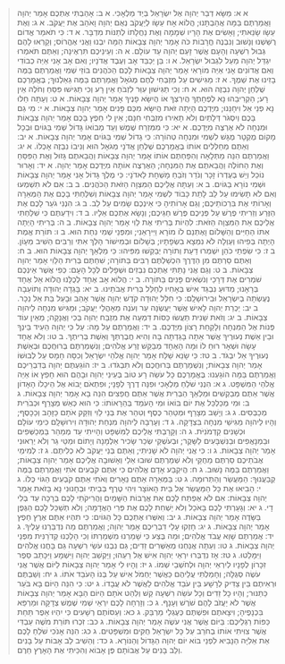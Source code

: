 > א א: מַשָּׂא דְבַר יְהוָה אֶל יִשְׂרָאֵל בְּיַד מַלְאָכִי.
> א ב: אָהַבְתִּי אֶתְכֶם אָמַר יְהוָה וַאֲמַרְתֶּם בַּמָּה אֲהַבְתָּנוּ; הֲלוֹא אָח עֵשָׂו לְיַעֲקֹב נְאֻם יְהוָה וָאֹהַב אֶת יַעֲקֹב.
> א ג: וְאֶת עֵשָׂו שָׂנֵאתִי; וָאָשִׂים אֶת הָרָיו שְׁמָמָה וְאֶת נַחֲלָתוֹ לְתַנּוֹת מִדְבָּר.
> א ד: כִּי תֹאמַר אֱדוֹם רֻשַּׁשְׁנוּ וְנָשׁוּב וְנִבְנֶה חֳרָבוֹת כֹּה אָמַר יְהוָה צְבָאוֹת הֵמָּה יִבְנוּ וַאֲנִי אֶהֱרוֹס; וְקָרְאוּ לָהֶם גְּבוּל רִשְׁעָה וְהָעָם אֲשֶׁר זָעַם יְהוָה עַד עוֹלָם.
> א ה: וְעֵינֵיכֶם תִּרְאֶינָה; וְאַתֶּם תֹּאמְרוּ יִגְדַּל יְהוָה מֵעַל לִגְבוּל יִשְׂרָאֵל.
> א ו: בֵּן יְכַבֵּד אָב וְעֶבֶד אֲדֹנָיו; וְאִם אָב אָנִי אַיֵּה כְבוֹדִי וְאִם אֲדוֹנִים אָנִי אַיֵּה מוֹרָאִי אָמַר יְהוָה צְבָאוֹת לָכֶם הַכֹּהֲנִים בּוֹזֵי שְׁמִי וַאֲמַרְתֶּם בַּמֶּה בָזִינוּ אֶת שְׁמֶךָ.
> א ז: מַגִּישִׁים עַל מִזְבְּחִי לֶחֶם מְגֹאָל וַאֲמַרְתֶּם בַּמֶּה גֵאַלְנוּךָ; בֶּאֱמָרְכֶם שֻׁלְחַן יְהוָה נִבְזֶה הוּא.
> א ח: וְכִי תַגִּישׁוּן עִוֵּר לִזְבֹּחַ אֵין רָע וְכִי תַגִּישׁוּ פִּסֵּחַ וְחֹלֶה אֵין רָע; הַקְרִיבֵהוּ נָא לְפֶחָתֶךָ הֲיִרְצְךָ אוֹ הֲיִשָּׂא פָנֶיךָ אָמַר יְהוָה צְבָאוֹת.
> א ט: וְעַתָּה חַלּוּ נָא פְנֵי אֵל וִיחָנֵּנוּ; מִיֶּדְכֶם הָיְתָה זֹּאת הֲיִשָּׂא מִכֶּם פָּנִים אָמַר יְהוָה צְבָאוֹת.
> א י: מִי גַם בָּכֶם וְיִסְגֹּר דְּלָתַיִם וְלֹא תָאִירוּ מִזְבְּחִי חִנָּם; אֵין לִי חֵפֶץ בָּכֶם אָמַר יְהוָה צְבָאוֹת וּמִנְחָה לֹא אֶרְצֶה מִיֶּדְכֶם.
> א יא: כִּי מִמִּזְרַח שֶׁמֶשׁ וְעַד מְבוֹאוֹ גָּדוֹל שְׁמִי בַּגּוֹיִם וּבְכָל מָקוֹם מֻקְטָר מֻגָּשׁ לִשְׁמִי וּמִנְחָה טְהוֹרָה:  כִּי גָדוֹל שְׁמִי בַּגּוֹיִם אָמַר יְהוָה צְבָאוֹת.
> א יב: וְאַתֶּם מְחַלְּלִים אוֹתוֹ בֶּאֱמָרְכֶם שֻׁלְחַן אֲדֹנָי מְגֹאָל הוּא וְנִיבוֹ נִבְזֶה אָכְלוֹ.
> א יג: וַאֲמַרְתֶּם הִנֵּה מַתְּלָאָה וְהִפַּחְתֶּם אוֹתוֹ אָמַר יְהוָה צְבָאוֹת וַהֲבֵאתֶם גָּזוּל וְאֶת הַפִּסֵּחַ וְאֶת הַחוֹלֶה וַהֲבֵאתֶם אֶת הַמִּנְחָה; הַאֶרְצֶה אוֹתָהּ מִיֶּדְכֶם אָמַר יְהוָה.
> א יד: וְאָרוּר נוֹכֵל וְיֵשׁ בְּעֶדְרוֹ זָכָר וְנֹדֵר וְזֹבֵחַ מָשְׁחָת לַאדֹנָי:  כִּי מֶלֶךְ גָּדוֹל אָנִי אָמַר יְהוָה צְבָאוֹת וּשְׁמִי נוֹרָא בַגּוֹיִם.
> ב א: וְעַתָּה אֲלֵיכֶם הַמִּצְוָה הַזֹּאת הַכֹּהֲנִים.
> ב ב: אִם לֹא תִשְׁמְעוּ וְאִם לֹא תָשִׂימוּ עַל לֵב לָתֵת כָּבוֹד לִשְׁמִי אָמַר יְהוָה צְבָאוֹת וְשִׁלַּחְתִּי בָכֶם אֶת הַמְּאֵרָה וְאָרוֹתִי אֶת בִּרְכוֹתֵיכֶם; וְגַם אָרוֹתִיהָ כִּי אֵינְכֶם שָׂמִים עַל לֵב.
> ב ג: הִנְנִי גֹעֵר לָכֶם אֶת הַזֶּרַע וְזֵרִיתִי פֶרֶשׁ עַל פְּנֵיכֶם פֶּרֶשׁ חַגֵּיכֶם; וְנָשָׂא אֶתְכֶם אֵלָיו.
> ב ד: וִידַעְתֶּם כִּי שִׁלַּחְתִּי אֲלֵיכֶם אֵת הַמִּצְוָה הַזֹּאת:  לִהְיוֹת בְּרִיתִי אֶת לֵוִי אָמַר יְהוָה צְבָאוֹת.
> ב ה: בְּרִיתִי הָיְתָה אִתּוֹ הַחַיִּים וְהַשָּׁלוֹם וָאֶתְּנֵם לוֹ מוֹרָא וַיִּירָאֵנִי; וּמִפְּנֵי שְׁמִי נִחַת הוּא.
> ב ו: תּוֹרַת אֱמֶת הָיְתָה בְּפִיהוּ וְעַוְלָה לֹא נִמְצָא בִשְׂפָתָיו; בְּשָׁלוֹם וּבְמִישׁוֹר הָלַךְ אִתִּי וְרַבִּים הֵשִׁיב מֵעָוֹן.
> ב ז: כִּי שִׂפְתֵי כֹהֵן יִשְׁמְרוּ דַעַת וְתוֹרָה יְבַקְשׁוּ מִפִּיהוּ:  כִּי מַלְאַךְ יְהוָה צְבָאוֹת הוּא.
> ב ח: וְאַתֶּם סַרְתֶּם מִן הַדֶּרֶךְ הִכְשַׁלְתֶּם רַבִּים בַּתּוֹרָה; שִׁחַתֶּם בְּרִית הַלֵּוִי אָמַר יְהוָה צְבָאוֹת.
> ב ט: וְגַם אֲנִי נָתַתִּי אֶתְכֶם נִבְזִים וּשְׁפָלִים לְכָל הָעָם:  כְּפִי אֲשֶׁר אֵינְכֶם שֹׁמְרִים אֶת דְּרָכַי וְנֹשְׂאִים פָּנִים בַּתּוֹרָה.
> ב י: הֲלוֹא אָב אֶחָד לְכֻלָּנוּ הֲלוֹא אֵל אֶחָד בְּרָאָנוּ; מַדּוּעַ נִבְגַּד אִישׁ בְּאָחִיו לְחַלֵּל בְּרִית אֲבֹתֵינוּ.
> ב יא: בָּגְדָה יְהוּדָה וְתוֹעֵבָה נֶעֶשְׂתָה בְיִשְׂרָאֵל וּבִירוּשָׁלִָם:  כִּי חִלֵּל יְהוּדָה קֹדֶשׁ יְהוָה אֲשֶׁר אָהֵב וּבָעַל בַּת אֵל נֵכָר.
> ב יב: יַכְרֵת יְהוָה לָאִישׁ אֲשֶׁר יַעֲשֶׂנָּה עֵר וְעֹנֶה מֵאָהֳלֵי יַעֲקֹב; וּמַגִּישׁ מִנְחָה לַיהוָה צְבָאוֹת.
> ב יג: וְזֹאת שֵׁנִית תַּעֲשׂוּ כַּסּוֹת דִּמְעָה אֶת מִזְבַּח יְהוָה בְּכִי וַאֲנָקָה; מֵאֵין עוֹד פְּנוֹת אֶל הַמִּנְחָה וְלָקַחַת רָצוֹן מִיֶּדְכֶם.
> ב יד: וַאֲמַרְתֶּם עַל מָה:  עַל כִּי יְהוָה הֵעִיד בֵּינְךָ וּבֵין אֵשֶׁת נְעוּרֶיךָ אֲשֶׁר אַתָּה בָּגַדְתָּה בָּהּ וְהִיא חֲבֶרְתְּךָ וְאֵשֶׁת בְּרִיתֶךָ.
> ב טו: וְלֹא אֶחָד עָשָׂה וּשְׁאָר רוּחַ לוֹ וּמָה הָאֶחָד מְבַקֵּשׁ זֶרַע אֱלֹהִים; וְנִשְׁמַרְתֶּם בְּרוּחֲכֶם וּבְאֵשֶׁת נְעוּרֶיךָ אַל יִבְגֹּד.
> ב טז: כִּי שָׂנֵא שַׁלַּח אָמַר יְהוָה אֱלֹהֵי יִשְׂרָאֵל וְכִסָּה חָמָס עַל לְבוּשׁוֹ אָמַר יְהוָה צְבָאוֹת; וְנִשְׁמַרְתֶּם בְּרוּחֲכֶם וְלֹא תִבְגֹּדוּ.
> ב יז: הוֹגַעְתֶּם יְהוָה בְּדִבְרֵיכֶם וַאֲמַרְתֶּם בַּמָּה הוֹגָעְנוּ:  בֶּאֱמָרְכֶם כָּל עֹשֵׂה רָע טוֹב בְּעֵינֵי יְהוָה וּבָהֶם הוּא חָפֵץ אוֹ אַיֵּה אֱלֹהֵי הַמִּשְׁפָּט.
> ג א: הִנְנִי שֹׁלֵחַ מַלְאָכִי וּפִנָּה דֶרֶךְ לְפָנָי; וּפִתְאֹם יָבוֹא אֶל הֵיכָלוֹ הָאָדוֹן אֲשֶׁר אַתֶּם מְבַקְשִׁים וּמַלְאַךְ הַבְּרִית אֲשֶׁר אַתֶּם חֲפֵצִים הִנֵּה בָא אָמַר יְהוָה צְבָאוֹת.
> ג ב: וּמִי מְכַלְכֵּל אֶת יוֹם בּוֹאוֹ וּמִי הָעֹמֵד בְּהֵרָאוֹתוֹ:  כִּי הוּא כְּאֵשׁ מְצָרֵף וּכְבֹרִית מְכַבְּסִים.
> ג ג: וְיָשַׁב מְצָרֵף וּמְטַהֵר כֶּסֶף וְטִהַר אֶת בְּנֵי לֵוִי וְזִקַּק אֹתָם כַּזָּהָב וְכַכָּסֶף; וְהָיוּ לַיהוָה מַגִּישֵׁי מִנְחָה בִּצְדָקָה.
> ג ד: וְעָרְבָה לַיהוָה מִנְחַת יְהוּדָה וִירוּשָׁלִָם כִּימֵי עוֹלָם וּכְשָׁנִים קַדְמֹנִיֹּת.
> ג ה: וְקָרַבְתִּי אֲלֵיכֶם לַמִּשְׁפָּט וְהָיִיתִי עֵד מְמַהֵר בַּמְכַשְּׁפִים וּבַמְנָאֲפִים וּבַנִּשְׁבָּעִים לַשָּׁקֶר; וּבְעֹשְׁקֵי שְׂכַר שָׂכִיר אַלְמָנָה וְיָתוֹם וּמַטֵּי גֵר וְלֹא יְרֵאוּנִי אָמַר יְהוָה צְבָאוֹת.
> ג ו: כִּי אֲנִי יְהוָה לֹא שָׁנִיתִי; וְאַתֶּם בְּנֵי יַעֲקֹב לֹא כְלִיתֶם.
> ג ז: לְמִימֵי אֲבֹתֵיכֶם סַרְתֶּם מֵחֻקַּי וְלֹא שְׁמַרְתֶּם שׁוּבוּ אֵלַי וְאָשׁוּבָה אֲלֵיכֶם אָמַר יְהוָה צְבָאוֹת; וַאֲמַרְתֶּם בַּמֶּה נָשׁוּב.
> ג ח: הֲיִקְבַּע אָדָם אֱלֹהִים כִּי אַתֶּם קֹבְעִים אֹתִי וַאֲמַרְתֶּם בַּמֶּה קְבַעֲנוּךָ:  הַמַּעֲשֵׂר וְהַתְּרוּמָה.
> ג ט: בַּמְּאֵרָה אַתֶּם נֵאָרִים וְאֹתִי אַתֶּם קֹבְעִים הַגּוֹי כֻּלּוֹ.
> ג י: הָבִיאוּ אֶת כָּל הַמַּעֲשֵׂר אֶל בֵּית הָאוֹצָר וִיהִי טֶרֶף בְּבֵיתִי וּבְחָנוּנִי נָא בָּזֹאת אָמַר יְהוָה צְבָאוֹת:  אִם לֹא אֶפְתַּח לָכֶם אֵת אֲרֻבּוֹת הַשָּׁמַיִם וַהֲרִיקֹתִי לָכֶם בְּרָכָה עַד בְּלִי דָי.
> ג יא: וְגָעַרְתִּי לָכֶם בָּאֹכֵל וְלֹא יַשְׁחִת לָכֶם אֶת פְּרִי הָאֲדָמָה; וְלֹא תְשַׁכֵּל לָכֶם הַגֶּפֶן בַּשָּׂדֶה אָמַר יְהוָה צְבָאוֹת.
> ג יב: וְאִשְּׁרוּ אֶתְכֶם כָּל הַגּוֹיִם:  כִּי תִהְיוּ אַתֶּם אֶרֶץ חֵפֶץ אָמַר יְהוָה צְבָאוֹת.
> ג יג: חָזְקוּ עָלַי דִּבְרֵיכֶם אָמַר יְהוָה; וַאֲמַרְתֶּם מַה נִּדְבַּרְנוּ עָלֶיךָ.
> ג יד: אֲמַרְתֶּם שָׁוְא עֲבֹד אֱלֹהִים; וּמַה בֶּצַע כִּי שָׁמַרְנוּ מִשְׁמַרְתּוֹ וְכִי הָלַכְנוּ קְדֹרַנִּית מִפְּנֵי יְהוָה צְבָאוֹת.
> ג טו: וְעַתָּה אֲנַחְנוּ מְאַשְּׁרִים זֵדִים; גַּם נִבְנוּ עֹשֵׂי רִשְׁעָה גַּם בָּחֲנוּ אֱלֹהִים וַיִּמָּלֵטוּ.
> ג טז: אָז נִדְבְּרוּ יִרְאֵי יְהוָה אִישׁ אֶל רֵעֵהוּ; וַיַּקְשֵׁב יְהוָה וַיִּשְׁמָע וַיִּכָּתֵב סֵפֶר זִכָּרוֹן לְפָנָיו לְיִרְאֵי יְהוָה וּלְחֹשְׁבֵי שְׁמוֹ.
> ג יז: וְהָיוּ לִי אָמַר יְהוָה צְבָאוֹת לַיּוֹם אֲשֶׁר אֲנִי עֹשֶׂה סְגֻלָּה; וְחָמַלְתִּי עֲלֵיהֶם כַּאֲשֶׁר יַחְמֹל אִישׁ עַל בְּנוֹ הָעֹבֵד אֹתוֹ.
> ג יח: וְשַׁבְתֶּם וּרְאִיתֶם בֵּין צַדִּיק לְרָשָׁע בֵּין עֹבֵד אֱלֹהִים לַאֲשֶׁר לֹא עֲבָדוֹ.
> ג יט: כִּי הִנֵּה הַיּוֹם בָּא בֹּעֵר כַּתַּנּוּר; וְהָיוּ כָל זֵדִים וְכָל עֹשֵׂה רִשְׁעָה קַשׁ וְלִהַט אֹתָם הַיּוֹם הַבָּא אָמַר יְהוָה צְבָאוֹת אֲשֶׁר לֹא יַעֲזֹב לָהֶם שֹׁרֶשׁ וְעָנָף.
> ג כ: וְזָרְחָה לָכֶם יִרְאֵי שְׁמִי שֶׁמֶשׁ צְדָקָה וּמַרְפֵּא בִּכְנָפֶיהָ; וִיצָאתֶם וּפִשְׁתֶּם כְּעֶגְלֵי מַרְבֵּק.
> ג כא: וְעַסּוֹתֶם רְשָׁעִים כִּי יִהְיוּ אֵפֶר תַּחַת כַּפּוֹת רַגְלֵיכֶם:  בַּיּוֹם אֲשֶׁר אֲנִי עֹשֶׂה אָמַר יְהוָה צְבָאוֹת.
> ג כב: זִכְרוּ תּוֹרַת מֹשֶׁה עַבְדִּי אֲשֶׁר צִוִּיתִי אוֹתוֹ בְחֹרֵב עַל כָּל יִשְׂרָאֵל חֻקִּים וּמִשְׁפָּטִים.
> ג כג: הִנֵּה אָנֹכִי שֹׁלֵחַ לָכֶם אֵת אֵלִיָּה הַנָּבִיא לִפְנֵי בּוֹא יוֹם יְהוָה הַגָּדוֹל וְהַנּוֹרָא.
> ג כד: וְהֵשִׁיב לֵב אָבוֹת עַל בָּנִים וְלֵב בָּנִים עַל אֲבוֹתָם פֶּן אָבוֹא וְהִכֵּיתִי אֶת הָאָרֶץ חֵרֶם.
